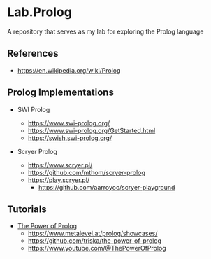 # Lab.Prolog
A repository that serves as my lab for exploring the Prolog language


## References

- https://en.wikipedia.org/wiki/Prolog


## Prolog Implementations

- SWI Prolog 
  + https://www.swi-prolog.org/
  + https://www.swi-prolog.org/GetStarted.html
  + https://swish.swi-prolog.org/

- Scryer Prolog
  + https://www.scryer.pl/
  + https://github.com/mthom/scryer-prolog
  + https://play.scryer.pl/
    * https://github.com/aarroyoc/scryer-playground



## Tutorials

- [The Power of Prolog](https://www.metalevel.at/prolog)
  + https://www.metalevel.at/prolog/showcases/
  + https://github.com/triska/the-power-of-prolog
  + https://www.youtube.com/@ThePowerOfProlog


